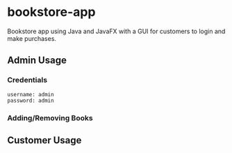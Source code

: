 # bookstore-app

Bookstore app using Java and JavaFX with a GUI for customers to login and make purchases.

## Admin Usage
### Credentials
```
username: admin    
password: admin
``` 

### Adding/Removing Books




## Customer Usage

